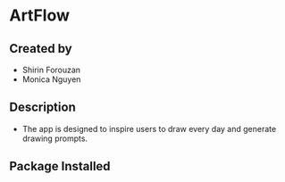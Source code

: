 # ArtFlow

## Created by 
- Shirin Forouzan
- Monica Nguyen

## Description 
- The app is designed to inspire users to draw every day and generate drawing prompts.

## Package Installed 
